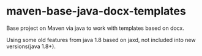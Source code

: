 # maven-base-java-docx-templates
Base project on Maven via java to work with templates based on docx.

Using some old features from java 1.8 based on jaxd, not included into new versions(java 1.8+).
